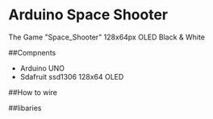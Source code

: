 # Arduino Space Shooter

The Game "Space_Shooter" 128x64px OLED Black & White

##Compnents
- Arduino UNO
- Sdafruit ssd1306 128x64 OLED

##How to wire


##libaries


